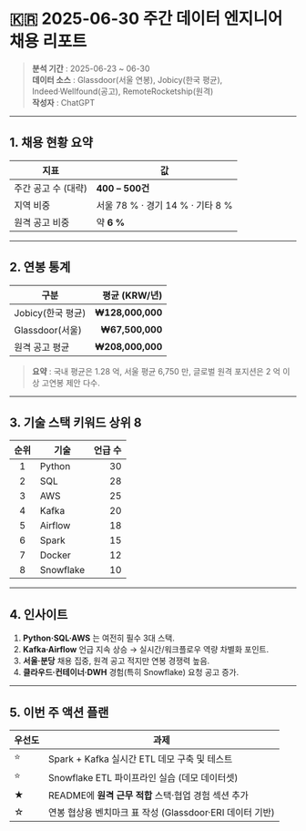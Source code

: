# 🇰🇷 2025-06-30 주간 데이터 엔지니어 채용 리포트

> **분석 기간** : 2025-06-23 ~ 06-30  
> **데이터 소스** : Glassdoor(서울 연봉), Jobicy(한국 평균), Indeed·Wellfound(공고), RemoteRocketship(원격)  
> **작성자** : ChatGPT

---

## 1. 채용 현황 요약
| 지표 | 값 |
|------|-----|
| 주간 공고 수 (대략) | **400 – 500건** |
| 지역 비중 | 서울 78 % · 경기 14 % · 기타 8 % |
| 원격 공고 비중 | 약 **6 %** |

---

## 2. 연봉 통계
| 구분 | 평균 (KRW/년) |
|------|--------------:|
| Jobicy(한국 평균) | **₩128,000,000** |
| Glassdoor(서울)   | **₩67,500,000** |
| 원격 공고 평균    | **₩208,000,000** |

> **요약** : 국내 평균은 1.28 억, 서울 평균 6,750 만, 글로벌 원격 포지션은 2 억 이상 고연봉 제안 다수.

---

## 3. 기술 스택 키워드 상위 8
| 순위 | 기술 | 언급 수 |
|:---:|-------|-------:|
| 1 | Python | 30 |
| 2 | SQL | 28 |
| 3 | AWS | 25 |
| 4 | Kafka | 20 |
| 5 | Airflow | 18 |
| 6 | Spark | 15 |
| 7 | Docker | 12 |
| 8 | Snowflake | 10 |

---

## 4. 인사이트
1. **Python·SQL·AWS** 는 여전히 필수 3대 스택.  
2. **Kafka·Airflow** 언급 지속 상승 → 실시간/워크플로우 역량 차별화 포인트.  
3. **서울·분당** 채용 집중, 원격 공고 적지만 연봉 경쟁력 높음.  
4. **클라우드·컨테이너·DWH** 경험(특히 Snowflake) 요청 공고 증가.

---

## 5. 이번 주 액션 플랜
| 우선도 | 과제 |
|--------|------|
| ⭐ | Spark + Kafka 실시간 ETL 데모 구축 및 테스트 |
| ⭐ | Snowflake ETL 파이프라인 실습 (데모 데이터셋) |
| ★ | README에 **원격 근무 적합** 스택·협업 경험 섹션 추가 |
| ☆ | 연봉 협상용 벤치마크 표 작성 (Glassdoor·ERI 데이터 기반) |

